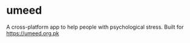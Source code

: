 # umeed
A cross-platform app to help people with psychological stress. Built for https://umeed.org.pk
